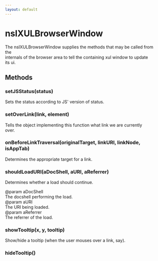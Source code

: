 ```yaml
---
layout: default
---
```


# nsIXULBrowserWindow #
  
The nsIXULBrowserWindow supplies the methods that may be called from the  
internals of the browser area to tell the containing xul window to update  
its ui.   
  

## Methods ##

### setJSStatus(status) ###
  
Sets the status according to JS' version of status.  
  

### setOverLink(link, element) ###
  
Tells the object implementing this function what link we are currently  
over.  
  

### onBeforeLinkTraversal(originalTarget, linkURI, linkNode, isAppTab) ###
  
Determines the appropriate target for a link.  
  

### shouldLoadURI(aDocShell, aURI, aReferrer) ###
  
Determines whether a load should continue.  
  
@param aDocShell  
       The docshell performing the load.  
@param aURI  
       The URI being loaded.  
@param aReferrer  
       The referrer of the load.  
  

### showTooltip(x, y, tooltip) ###
  
Show/hide a tooltip (when the user mouses over a link, say).  
  

### hideTooltip() ###
